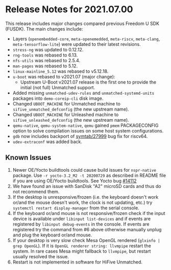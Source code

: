 # Release Notes for 2021.07.00

This release includes major changes compared previous Freedom U SDK (FUSDK). The main changes include:

- Layers (`openembedded-core`, `meta-openemedded`, `meta-riscv`, `meta-clang`,  `meta-tensorflow-lite`) were updated to their latest revisions.
- `stress-ng` was updated to 0.12.12.
- `rng-tools` was rebased to 6.13.
- `nfs-utils` was rebased to 2.5.4.
- `man-pages` was rebased to 5.12.
- `linux-mainline_5.12` was rebased to v5.12.18.
- `u-boot` was rebased to v2021.07 (major change):
    + Upstream U-Boot v2021.07 release is the first one to provide the initial (not full) Unmatched support.
- Added missing `unmatched-udev-rules` and `unmatched-systemd-units` packages into `demo-coreip-cli` disk image.
- Changed `UBOOT_MACHINE` for Unmatched machine to `sifive_unmatched_defconfig` (the new upstream name).
- Changed `UBOOT_MACHINE` for Unleashed machine to `sifive_unleashed_defconfig` (the new upstream name).
- `qemu-native`, `qemu-system-native`, `qemu` gained `pmem` PACKAGECONFIG option to solve compilation issues on some host system configurations.
- `gdb` now includes backport of [symtab/27999](https://sourceware.org/bugzilla/show_bug.cgi?id=27999) bug fix for riscv64.
- `udev-extraconf` was added back.


## Known Issues

1. Newer OE/Yocto buildtools could cause build issues for `nspr-native` package. Use `-r yocto-3.2_M2 -t 20200729` as described in README file if you are using OE/Yocto buildtools. See Yocto bug [#14112](https://bugzilla.yoctoproject.org/show_bug.cgi?id=14112)
2. We have found an issue with SanDisk "A2" microSD cards and thus do not recommend them.
3. If the desktop is unresponsive/frozen (i.e. the keyboard doesn't work or/and the mouse doesn't work, the clock is not updating, etc.) try `systemctl restart display-manager` from the serial console.
4. If the keyboard or/and mouse is not responsive/frozen check if the input device is available under `libinput list-devices` and if events are registered by `libinput debug-events` in the console. If events are registered try the command from #6 above otherwise manually unplug and plug the keyboard or/and mouse.
5. If your desktop is very slow check Mesa OpenGL rendered (`glxinfo | grep OpenGL`). If it is `OpenGL renderer string: llvmpipe` restart the system. In rare cases Mesa might fallback to `llvmpipe`, but restart usually resolved the issue.
6. Restart is not implemented in software for HiFive Unmatched.
